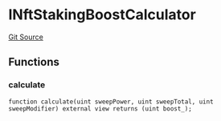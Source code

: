 # INftStakingBoostCalculator
[Git Source](https://github.com/FloorDAO/floor-v2/blob/fd4de86a192de96d73fe2e56a84ec542b57b1c69/src/interfaces/staking/calculators/NftStakingBoostCalculator.sol)


## Functions
### calculate


```solidity
function calculate(uint sweepPower, uint sweepTotal, uint sweepModifier) external view returns (uint boost_);
```

